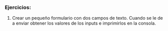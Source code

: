 ### Ejercicios:

1. Crear un pequeño formulario con dos campos de texto. Cuando se le de a enviar obtener los valores de los inputs e imprimirlos en la consola.

<!-- // TU SOLUCIÓN A PARTIR DE AQUÍ-->
